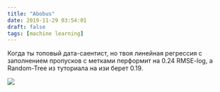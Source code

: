 ```yaml
---
title: "Abobus"
date: 2019-11-29 03:54:01
draft: false
tags: [machine learning]
---
```


Когда ты топовый дата-саентист, но твоя линейная регрессия с заполнением пропусков с метками перформит на 0.24 RMSE-log, а Random-Tree из туториала на изи берет 0.19.

![](https://sun9-15.userapi.com/impg/c857236/v857236785/6b854/7mzFiZS4kmA.jpg?size=228x327&quality=96&sign=f43a27592c000f4d5c392b268de4a0bf&c_uniq_tag=hU4Eno2ZkNvmNYmIkygc5NNKwplFHkZ754cm6zEtpTQ&type=album)

